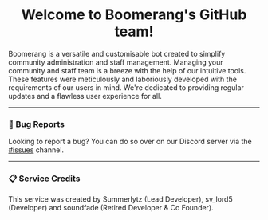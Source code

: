 <div align="center">
  <h1><strong>Welcome to Boomerang's GitHub team!</strong></h1>
</div>

Boomerang is a versatile and customisable bot created to simplify community administration and staff management. Managing your community and staff team is a breeze with the help of our intuitive tools. These features were meticulously and laboriously developed with the requirements of our users in mind. We're dedicated to providing regular updates and a flawless user experience for all.

---

### 🐛 Bug Reports
Looking to report a bug? You can do so over on our Discord server via the [#issues](https://discord.com/channels/1132177836153765918/1140222655954419722) channel.

---

### 📋 Service Credits
This service was created by Summerlytz (Lead Developer), sv_lord5 (Developer) and soundfade (Retired Developer & Co Founder).
